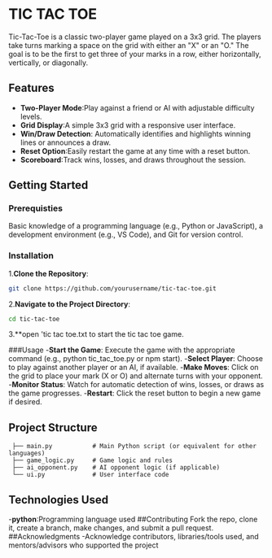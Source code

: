 # TIC TAC TOE
Tic-Tac-Toe is a classic two-player game played on a 3x3 grid. The players take turns marking a space on the grid with either an "X" or an "O." The goal is to be the first to get three of your marks in a row, either horizontally, vertically, or diagonally.
## Features
- **Two-Player Mode**:Play against a friend or AI with adjustable difficulty levels.
- **Grid Display**:A simple 3x3 grid with a responsive user interface.
- **Win/Draw Detection**: Automatically identifies and highlights winning lines or announces a draw.
- **Reset Option**:Easily restart the game at any time with a reset button.
- **Scoreboard**:Track wins, losses, and draws throughout the session.
## Getting Started
### Prerequisties
Basic knowledge of a programming language (e.g., Python or JavaScript), a development environment (e.g., VS Code), and Git for version control.
### Installation
1.**Clone the Repository**:
  ```bash
  git clone https://github.com/yourusername/tic-tac-toe.git
  ```
2.**Navigate to the Project Directory**:
  ```bash
  cd tic-tac-toe
  ```
3.**open 'tic tac toe.txt to start the tic tac toe game.

###Usage
-**Start the Game**: Execute the game with the appropriate command (e.g., python tic_tac_toe.py or npm start).
-**Select Player**: Choose to play against another player or an AI, if available.
-**Make Moves**: Click on the grid to place your mark (X or O) and alternate turns with your opponent.
-**Monitor Status**: Watch for automatic detection of wins, losses, or draws as the game progresses.
-**Restart**: Click the reset button to begin a new game if desired.
## Project Structure
  ```plaintext
   ├── main.py           # Main Python script (or equivalent for other languages)
   ├── game_logic.py     # Game logic and rules
   ├── ai_opponent.py    # AI opponent logic (if applicable)
   └── ui.py             # User interface code
  ```
## Technologies Used
-**python**:Programming language used
##Contributing
 Fork the repo, clone it, create a branch, make changes, and submit a pull request.
##Acknowledgments
-Acknowledge contributors, libraries/tools used, and mentors/advisors who supported the project

  

  
  


